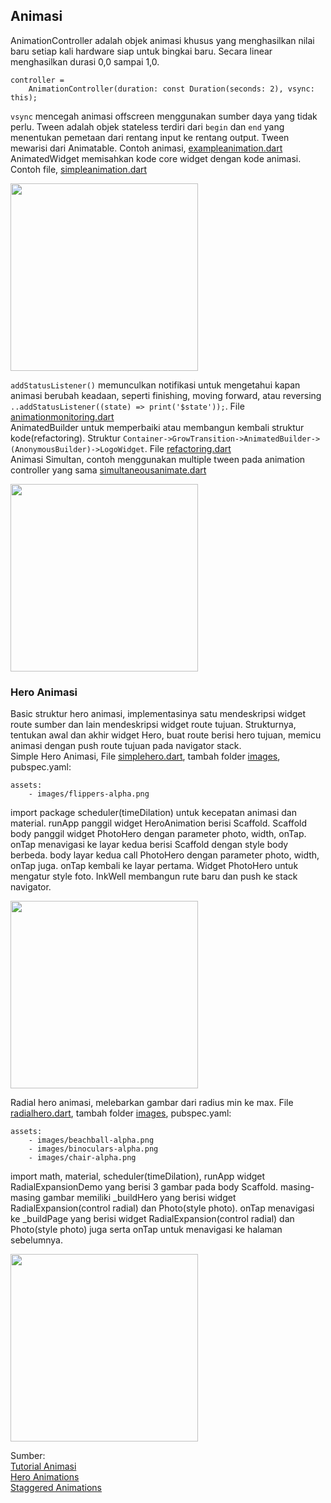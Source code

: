 ## Animasi
AnimationController adalah objek animasi khusus yang menghasilkan nilai baru 
setiap kali hardware siap untuk bingkai baru. Secara linear menghasilkan durasi 0,0 sampai 1,0. 
```
controller =
    AnimationController(duration: const Duration(seconds: 2), vsync: this);
```
`vsync` mencegah animasi offscreen menggunakan sumber daya yang tidak perlu. 
Tween adalah objek stateless terdiri dari `begin` dan `end` yang menentukan pemetaan dari rentang input ke rentang output. 
Tween mewarisi dari Animatable<T>. Contoh animasi, [exampleanimation.dart](https://github.com/Fourthten/praxis-academy/blob/master/novice/02-04/latihan/exampleanimation.dart)\
AnimatedWidget memisahkan kode core widget dengan kode animasi. 
Contoh file, [simpleanimation.dart](https://github.com/Fourthten/praxis-academy/blob/master/novice/02-04/latihan/simpleanimation.dart)

<img src="https://github.com/Fourthten/praxis-academy/blob/master/novice/02-04/latihan/record/simpleanimation.gif" width="300">

`addStatusListener()` memunculkan notifikasi untuk mengetahui kapan animasi berubah keadaan, seperti finishing, moving forward, atau reversing `..addStatusListener((state) => print('$state'));`. 
File [animationmonitoring.dart](https://github.com/Fourthten/praxis-academy/blob/master/novice/02-04/latihan/animationmonitoring.dart)\
AnimatedBuilder untuk memperbaiki atau membangun kembali struktur kode(refactoring). Struktur `Container->GrowTransition->AnimatedBuilder->(AnonymousBuilder)->LogoWidget`. File [refactoring.dart](https://github.com/Fourthten/praxis-academy/blob/master/novice/02-04/latihan/refactoring.dart)\
Animasi Simultan, contoh menggunakan multiple tween pada animation controller yang sama [simultaneousanimate.dart](https://github.com/Fourthten/praxis-academy/blob/master/novice/02-04/latihan/simultaneousanimate.dart)

<img src="https://github.com/Fourthten/praxis-academy/blob/master/novice/02-04/latihan/record/simultananimate.gif" width="300">

### Hero Animasi
Basic struktur hero animasi, implementasinya satu mendeskripsi widget route sumber dan lain mendeskripsi widget route tujuan. 
Strukturnya, tentukan awal dan akhir widget Hero, buat route berisi hero tujuan, memicu animasi dengan push route tujuan pada navigator stack.\
Simple Hero Animasi, File [simplehero.dart](https://github.com/Fourthten/praxis-academy/blob/master/novice/02-04/latihan/simplehero.dart), 
tambah folder [images](https://github.com/Fourthten/praxis-academy/tree/master/novice/02-04/latihan/imagesstandar), pubspec.yaml:
```
assets:
    - images/flippers-alpha.png
```
import package scheduler(timeDilation) untuk kecepatan animasi dan material. runApp panggil widget HeroAnimation berisi Scaffold. 
Scaffold body panggil widget PhotoHero dengan parameter photo, width, onTap. onTap menavigasi ke layar kedua berisi Scaffold dengan style body berbeda. 
body layar kedua call PhotoHero dengan parameter photo, width, onTap juga. onTap kembali ke layar pertama. Widget PhotoHero untuk mengatur style foto. 
InkWell membangun rute baru dan push ke stack navigator.

<img src="https://github.com/Fourthten/praxis-academy/blob/master/novice/02-04/latihan/record/standarhero.gif" width="300">

Radial hero animasi, melebarkan gambar dari radius min ke max. File [radialhero.dart](https://github.com/Fourthten/praxis-academy/blob/master/novice/02-04/latihan/radialhero.dart), 
tambah folder [images](https://github.com/Fourthten/praxis-academy/tree/master/novice/02-04/latihan/imagesradial), pubspec.yaml:
```
assets:
    - images/beachball-alpha.png
    - images/binoculars-alpha.png
    - images/chair-alpha.png
```
import math, material, scheduler(timeDilation), runApp widget RadialExpansionDemo yang berisi 3 gambar pada body Scaffold. masing-masing gambar memiliki _buildHero yang berisi widget RadialExpansion(control radial) dan Photo(style photo). 
onTap menavigasi ke _buildPage yang berisi widget RadialExpansion(control radial) dan Photo(style photo) juga serta onTap untuk menavigasi ke halaman sebelumnya.

<img src="https://github.com/Fourthten/praxis-academy/blob/master/novice/02-04/latihan/record/radialhero.gif" width="300">

Sumber:\
[Tutorial Animasi](https://flutter.dev/docs/development/ui/animations/tutorial)\
[Hero Animations](https://flutter.dev/docs/development/ui/animations/hero-animations)\
[Staggered Animations](https://flutter.dev/docs/development/ui/animations/staggered-animations)
